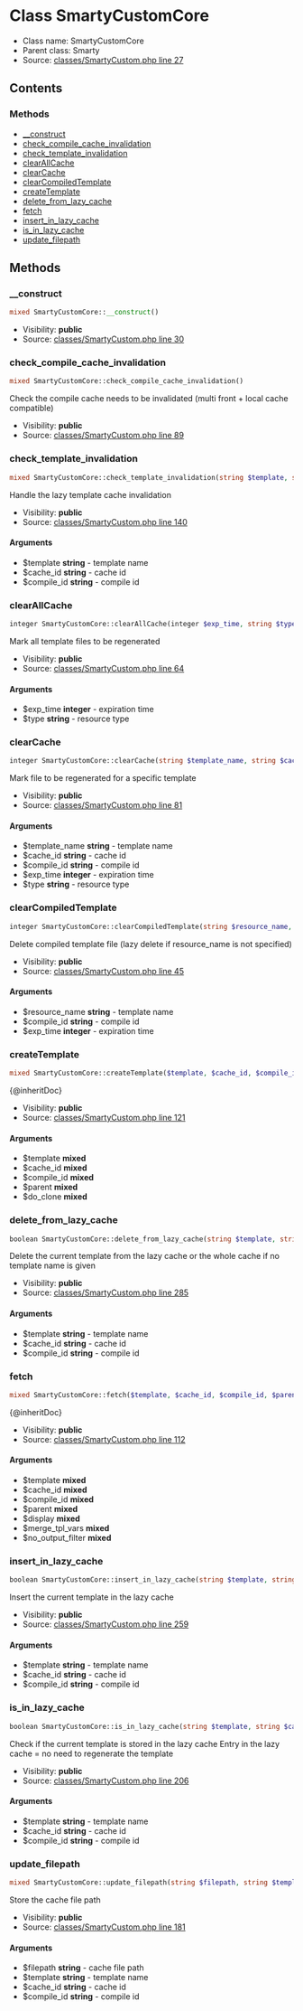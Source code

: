 Class SmartyCustomCore
=====================





* Class name: SmartyCustomCore
* Parent class: Smarty
* Source: [classes/SmartyCustom.php line 27](https://github.com/PrestaShop/PrestaShop/blob/1.6.1.0/classes/SmartyCustom.php#L27)


Contents
--------



### Methods

* [__construct](#method-__construct)
* [check_compile_cache_invalidation](#method-check_compile_cache_invalidation)
* [check_template_invalidation](#method-check_template_invalidation)
* [clearAllCache](#method-clearAllCache)
* [clearCache](#method-clearCache)
* [clearCompiledTemplate](#method-clearCompiledTemplate)
* [createTemplate](#method-createTemplate)
* [delete_from_lazy_cache](#method-delete_from_lazy_cache)
* [fetch](#method-fetch)
* [insert_in_lazy_cache](#method-insert_in_lazy_cache)
* [is_in_lazy_cache](#method-is_in_lazy_cache)
* [update_filepath](#method-update_filepath)






Methods
-------


### <a name="method-__construct"></a>__construct

```php
mixed SmartyCustomCore::__construct()
```





* Visibility: **public**
* Source: [classes/SmartyCustom.php line 30](https://github.com/PrestaShop/PrestaShop/blob/1.6.1.0/classes/SmartyCustom.php#L30)




### <a name="method-check_compile_cache_invalidation"></a>check_compile_cache_invalidation

```php
mixed SmartyCustomCore::check_compile_cache_invalidation()
```

Check the compile cache needs to be invalidated (multi front + local cache compatible)



* Visibility: **public**
* Source: [classes/SmartyCustom.php line 89](https://github.com/PrestaShop/PrestaShop/blob/1.6.1.0/classes/SmartyCustom.php#L89)




### <a name="method-check_template_invalidation"></a>check_template_invalidation

```php
mixed SmartyCustomCore::check_template_invalidation(string $template, string $cache_id, string $compile_id)
```

Handle the lazy template cache invalidation



* Visibility: **public**
* Source: [classes/SmartyCustom.php line 140](https://github.com/PrestaShop/PrestaShop/blob/1.6.1.0/classes/SmartyCustom.php#L140)


#### Arguments
* $template **string** - template name
* $cache_id **string** - cache id
* $compile_id **string** - compile id



### <a name="method-clearAllCache"></a>clearAllCache

```php
integer SmartyCustomCore::clearAllCache(integer $exp_time, string $type)
```

Mark all template files to be regenerated



* Visibility: **public**
* Source: [classes/SmartyCustom.php line 64](https://github.com/PrestaShop/PrestaShop/blob/1.6.1.0/classes/SmartyCustom.php#L64)


#### Arguments
* $exp_time **integer** - expiration time
* $type **string** - resource type



### <a name="method-clearCache"></a>clearCache

```php
integer SmartyCustomCore::clearCache(string $template_name, string $cache_id, string $compile_id, integer $exp_time, string $type)
```

Mark file to be regenerated for a specific template



* Visibility: **public**
* Source: [classes/SmartyCustom.php line 81](https://github.com/PrestaShop/PrestaShop/blob/1.6.1.0/classes/SmartyCustom.php#L81)


#### Arguments
* $template_name **string** - template name
* $cache_id **string** - cache id
* $compile_id **string** - compile id
* $exp_time **integer** - expiration time
* $type **string** - resource type



### <a name="method-clearCompiledTemplate"></a>clearCompiledTemplate

```php
integer SmartyCustomCore::clearCompiledTemplate(string $resource_name, string $compile_id, integer $exp_time)
```

Delete compiled template file (lazy delete if resource_name is not specified)



* Visibility: **public**
* Source: [classes/SmartyCustom.php line 45](https://github.com/PrestaShop/PrestaShop/blob/1.6.1.0/classes/SmartyCustom.php#L45)


#### Arguments
* $resource_name **string** - template name
* $compile_id **string** - compile id
* $exp_time **integer** - expiration time



### <a name="method-createTemplate"></a>createTemplate

```php
mixed SmartyCustomCore::createTemplate($template, $cache_id, $compile_id, $parent, $do_clone)
```

{@inheritDoc}



* Visibility: **public**
* Source: [classes/SmartyCustom.php line 121](https://github.com/PrestaShop/PrestaShop/blob/1.6.1.0/classes/SmartyCustom.php#L121)


#### Arguments
* $template **mixed**
* $cache_id **mixed**
* $compile_id **mixed**
* $parent **mixed**
* $do_clone **mixed**



### <a name="method-delete_from_lazy_cache"></a>delete_from_lazy_cache

```php
boolean SmartyCustomCore::delete_from_lazy_cache(string $template, string $cache_id, string $compile_id)
```

Delete the current template from the lazy cache or the whole cache if no template name is given



* Visibility: **public**
* Source: [classes/SmartyCustom.php line 285](https://github.com/PrestaShop/PrestaShop/blob/1.6.1.0/classes/SmartyCustom.php#L285)


#### Arguments
* $template **string** - template name
* $cache_id **string** - cache id
* $compile_id **string** - compile id



### <a name="method-fetch"></a>fetch

```php
mixed SmartyCustomCore::fetch($template, $cache_id, $compile_id, $parent, $display, $merge_tpl_vars, $no_output_filter)
```

{@inheritDoc}



* Visibility: **public**
* Source: [classes/SmartyCustom.php line 112](https://github.com/PrestaShop/PrestaShop/blob/1.6.1.0/classes/SmartyCustom.php#L112)


#### Arguments
* $template **mixed**
* $cache_id **mixed**
* $compile_id **mixed**
* $parent **mixed**
* $display **mixed**
* $merge_tpl_vars **mixed**
* $no_output_filter **mixed**



### <a name="method-insert_in_lazy_cache"></a>insert_in_lazy_cache

```php
boolean SmartyCustomCore::insert_in_lazy_cache(string $template, string $cache_id, string $compile_id)
```

Insert the current template in the lazy cache



* Visibility: **public**
* Source: [classes/SmartyCustom.php line 259](https://github.com/PrestaShop/PrestaShop/blob/1.6.1.0/classes/SmartyCustom.php#L259)


#### Arguments
* $template **string** - template name
* $cache_id **string** - cache id
* $compile_id **string** - compile id



### <a name="method-is_in_lazy_cache"></a>is_in_lazy_cache

```php
boolean SmartyCustomCore::is_in_lazy_cache(string $template, string $cache_id, string $compile_id)
```

Check if the current template is stored in the lazy cache
Entry in the lazy cache = no need to regenerate the template



* Visibility: **public**
* Source: [classes/SmartyCustom.php line 206](https://github.com/PrestaShop/PrestaShop/blob/1.6.1.0/classes/SmartyCustom.php#L206)


#### Arguments
* $template **string** - template name
* $cache_id **string** - cache id
* $compile_id **string** - compile id



### <a name="method-update_filepath"></a>update_filepath

```php
mixed SmartyCustomCore::update_filepath(string $filepath, string $template, string $cache_id, string $compile_id)
```

Store the cache file path



* Visibility: **public**
* Source: [classes/SmartyCustom.php line 181](https://github.com/PrestaShop/PrestaShop/blob/1.6.1.0/classes/SmartyCustom.php#L181)


#### Arguments
* $filepath **string** - cache file path
* $template **string** - template name
* $cache_id **string** - cache id
* $compile_id **string** - compile id


